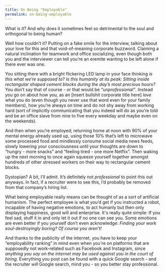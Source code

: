 ```yaml
---
title: On Being "Employable"
permalink: on-being-employable
---
```


What is it? And why does it sometimes feel so detrimental to the soul and orthogonal to being human?

Well how couldn’t it? Putting on a fake smile for the interview, talking about your love for this and that void-of-meaning corporate buzzword. Claiming a natural inclination for teamwork and office socializing, even though both you and the interviewer can tell you’re an eremite wanting to be left alone if there ever was one. 

You sitting there with a bright flickering LED lamp in your face thinking _is this what we’re supposed to? Is this humanity at its peak: Sitting inside rectangular shaped cement blocks during the day’s most precious hours?_ You don’t say that of course - or that would be _“unprofessional”_. Instead you go on about how you, as an [insert bullshit corporate title here] _love_ what you do (even though you never use that word even for your family members), how you’re always on time and do not shy away from working hard (sort of implicitly communicating that you indeed will do as you’re told and be an office slave from nine to five every weekday and maybe even on the weekends).

And then when you’re employed; returning home at noon with 90% of your mental energy already used up, using those 10% that’s left to microwave some processed food and mindlessly consume social media news feeds, slowly lowering your consciousness until your thoughts are down to “hungry - more snacks” and “feeling tired - one more Netflix”. Then waking up the next morning to once again squeeze yourself together amongst hundreds of other stressed workers on their way to rectangular cement blocks.

Dystopian? A bit, I’ll admit. It’s definitely not _professional_ to point this out anyways. In fact, if a recruiter were to see this, I’d probably be removed from that company’s hiring list. 

What being employable really means can be thought of as a sort of artificial humanism. The perfect employee is what you’d get if you instructed a robot, incapable of having negative emotions, to act humanly but then only displaying happiness, good will and enterprise. It's really quite simple: If you feel sad, stuff it in and only let it out if no one can see you. Some emotions are even better if you yourself don’t even acknowledge: _Finding your work soul-destroyingly boring? Of course you aren’t!_

And thanks to the publicity of the internet, you have to keep your “employability ranking” in mind even when you're on platforms that are supposedly not work-related such as Facebook and Instagram, since _anything you say on the internet may be used against you in the court of hiring._ Everything you post can be found with a quick Google search - and the recruiter _will_ Google search, mind you - so you better stay professional.
